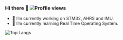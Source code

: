 ### Hi there 👋 ![Profile views](https://gpvc.arturio.dev/metinkesgin)

- 🔭 I’m currently working on STM32, AHRS and IMU.
- 🌱 I’m currently learning Real Time Operating System.




![Top Langs](https://github-readme-stats.vercel.app/api/top-langs/?username=metinkesgin&layout=compact&show_icons=true&theme=dark)


<!--
**metinkesgin/metinkesgin** is a ✨ _special_ ✨ repository because its `README.md` (this file) appears on your GitHub profile.

Here are some ideas to get you started:

- 🔭 I’m currently working on ...
- 🌱 I’m currently learning ...
- 👯 I’m looking to collaborate on ...
- 🤔 I’m looking for help with ...
- 💬 Ask me about ...
- 📫 How to reach me: ...
- 😄 Pronouns: ...
- ⚡ Fun fact: ...
-->
